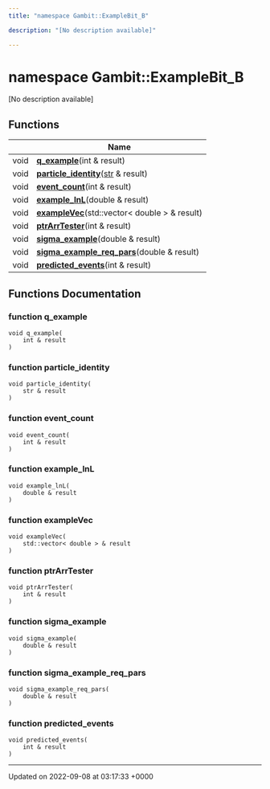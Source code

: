 ```yaml
---
title: "namespace Gambit::ExampleBit_B"

description: "[No description available]"

---
```


# namespace Gambit::ExampleBit_B

[No description available]

## Functions

|                | Name           |
| -------------- | -------------- |
| void | **[q_example](/documentation/code/namespaces/namespacegambit_1_1examplebit__b/#function-q-example)**(int & result) |
| void | **[particle_identity](/documentation/code/namespaces/namespacegambit_1_1examplebit__b/#function-particle-identity)**([str](/documentation/code/namespaces/namespacegambit/#typedef-str) & result) |
| void | **[event_count](/documentation/code/namespaces/namespacegambit_1_1examplebit__b/#function-event-count)**(int & result) |
| void | **[example_lnL](/documentation/code/namespaces/namespacegambit_1_1examplebit__b/#function-example-lnl)**(double & result) |
| void | **[exampleVec](/documentation/code/namespaces/namespacegambit_1_1examplebit__b/#function-examplevec)**(std::vector< double > & result) |
| void | **[ptrArrTester](/documentation/code/namespaces/namespacegambit_1_1examplebit__b/#function-ptrarrtester)**(int & result) |
| void | **[sigma_example](/documentation/code/namespaces/namespacegambit_1_1examplebit__b/#function-sigma-example)**(double & result) |
| void | **[sigma_example_req_pars](/documentation/code/namespaces/namespacegambit_1_1examplebit__b/#function-sigma-example-req-pars)**(double & result) |
| void | **[predicted_events](/documentation/code/namespaces/namespacegambit_1_1examplebit__b/#function-predicted-events)**(int & result) |


## Functions Documentation

### function q_example

```
void q_example(
    int & result
)
```


### function particle_identity

```
void particle_identity(
    str & result
)
```


### function event_count

```
void event_count(
    int & result
)
```


### function example_lnL

```
void example_lnL(
    double & result
)
```


### function exampleVec

```
void exampleVec(
    std::vector< double > & result
)
```


### function ptrArrTester

```
void ptrArrTester(
    int & result
)
```


### function sigma_example

```
void sigma_example(
    double & result
)
```


### function sigma_example_req_pars

```
void sigma_example_req_pars(
    double & result
)
```


### function predicted_events

```
void predicted_events(
    int & result
)
```






-------------------------------

Updated on 2022-09-08 at 03:17:33 +0000